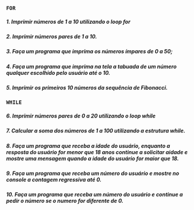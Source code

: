 ### `FOR`
##### 1. Imprimir números de 1 a 10 utilizando o loop for
##### 2. Imprimir números pares de 1 a 10.
##### 3. Faça um programa que imprima os números ímpares de 0 a 50;
##### 4. Faça um programa que imprima na tela a tabuada de um número qualquer escolhido pelo usuário até o 10.
##### 5. Imprimir os primeiros 10 números da sequência de Fibonacci.

### ``WHILE``
##### 6. Imprimir números pares de 0 a 20 utilizando o loop while
##### 7. Calcular a soma dos números de 1 a 100 utilizando a estrutura while.
##### 8. Faça um programa que receba a idade do usuário, enquanto a resposta do usuário for menor que 18 anos continue a solicitar aidade e mostre uma mensagem quando a idade do usuário for maior que 18.
##### 9. Faça um programa que receba um número do usuário e mostre no console a contagem regressiva até 0.
##### 10. Faça um programa que receba um número do usuário e continue a pedir o número se o numero for diferente de 0.